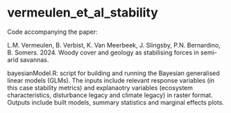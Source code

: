 # vermeulen_et_al_stability


Code accompanying the paper:

L.M. Vermeulen, B. Verbist, K. Van Meerbeek, J. Slingsby, P.N. Bernardino, B. Somers. 2024. Woody cover and geology as stabilising forces in semi-arid savannas.

bayesianModel.R: script for building and running the Bayesian generalised linear models (GLMs). The inputs include relevant response variables (in this case stability metrics) and explanaotry variables (ecosystem characteristics, disturbance legacy and climate legacy) in raster format. Outputs include built models, summary statistics and marginal effects plots. 
